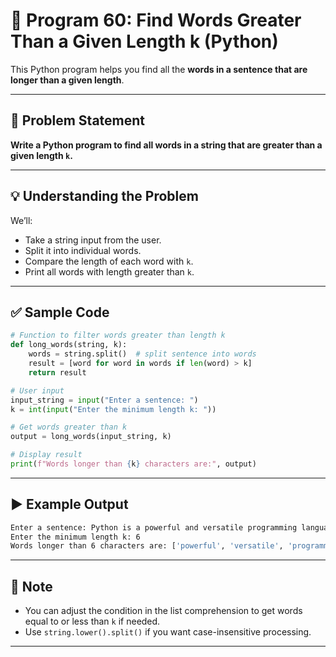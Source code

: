 
# 📝 Program 60: Find Words Greater Than a Given Length k (Python)

This Python program helps you find all the **words in a sentence that are longer than a given length**.

---

## 📌 Problem Statement

**Write a Python program to find all words in a string that are greater than a given length `k`.**

---

## 💡 Understanding the Problem

We’ll:
- Take a string input from the user.
- Split it into individual words.
- Compare the length of each word with `k`.
- Print all words with length greater than `k`.

---

## ✅ Sample Code

```python
# Function to filter words greater than length k
def long_words(string, k):
    words = string.split()  # split sentence into words
    result = [word for word in words if len(word) > k]
    return result

# User input
input_string = input("Enter a sentence: ")
k = int(input("Enter the minimum length k: "))

# Get words greater than k
output = long_words(input_string, k)

# Display result
print(f"Words longer than {k} characters are:", output)
```

---

## ▶️ Example Output

```bash
Enter a sentence: Python is a powerful and versatile programming language
Enter the minimum length k: 6
Words longer than 6 characters are: ['powerful', 'versatile', 'programming', 'language']
```

---

## 🧠 Note

- You can adjust the condition in the list comprehension to get words equal to or less than `k` if needed.
- Use `string.lower().split()` if you want case-insensitive processing.

---

